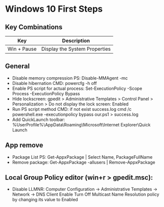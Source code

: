 # Windows 10 First Steps


## Key Combinations

| Key | Description |
|-----|-------------|
| Win + Pause | Display the System Properties |


## General

- Disable memory compression PS:  Disable-MMAgent -mc
- Disable hibernation CMD: powercfg -h off
- Enable PS script for actual process: Set-ExecutionPolicy -Scope Process -ExecutionPolicy Bypass
- Hide lockscreen: gpedit > Administrative Templates > Control Panel > Personalization > Do not display the lock screen: Enabled
- Run PS script method CMD: if not exist success.log cmd /c powershell.exe -executionpolicy bypass our.ps1 > success.log
- Add QuickLaunch toolbar: %UserProfile%\AppData\Roaming\Microsoft\Internet Explorer\Quick Launch

## App remove

- Package List PS: Get-AppxPackage | Select Name, PackageFullName
- Remove package: Get-AppxPackage -allusers <PackageFullName> | Remove-AppxPackage


## Local Group Policy editor (win+r > gpedit.msc):

- Disable LLMNR:
    Computer Configuration -> Administrative Templates -> Network -> DNS Client
    Enable Turn Off Multicast Name Resolution policy by changing its value to Enabled
